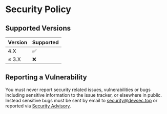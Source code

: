 # Security Policy

## Supported Versions

| Version | Supported |
| ------- | --------- |
| 4.X     | ✅        |
| ≤ 3.X   | ❌        |

## Reporting a Vulnerability

You must never report security related issues, vulnerabilities or bugs including sensitive information to the issue tracker, or elsewhere in public. Instead sensitive bugs must be sent by email to <security@devsec.top> or reported via [Security Advisory](https://github.com/devsectop/tf-via-pr/security/advisories/new).
